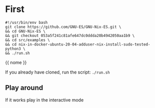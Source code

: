 # First

```
#!/usr/bin/env bash
git clone https://github.com/GNU-ES/GNU-Nix-ES.git \
&& cd GNU-Nix-ES \
&& git checkout 053a5f241c81afe647dc0ddda20b4942050aa1b9 \
&& cd src/examples \
&& cd nix-in-docker-ubuntu-20-04-adduser-nix-install-sudo-tested-python3 \
&& ./run.sh
```

{{ nome }}

If you already have cloned, run the script:
`./run.sh`


## Play around

If it works play in the interactive mode

